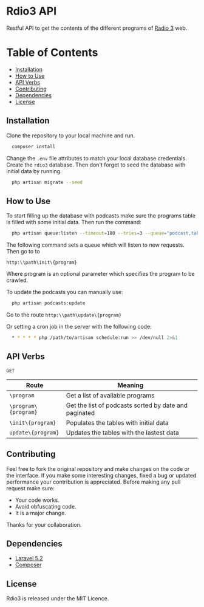 # Rdio3 API

Restful API to get the contents of the different programs of [Radio 3](http://www.rtve.es/radio/radio3/) web.


# Table of Contents

- [Installation](#installation)
- [How to Use](#howtouse)
- [API Verbs](#apiverbs)
- [Contributing](#contributing)
- [Dependencies](#dependencies)
- [License](#license)

## Installation
Clone the repository to your local machine and run.
```sh
  composer install
```
Change the ```.env``` file attributes to match your local database credentials.
Create the ```rdio3``` database.
Then don't forget to seed the database with initial data by running.
```sh
  php artisan migrate --seed
```
## How to Use
To start filling up the database with podcasts make sure the programs table is filled with some initial data. Then run the command:
```sh
  php artisan queue:listen --timeout=180 --tries=3 --queue="podcast,table,page"
```
The following command sets a queue which will listen to new requests.
Then go to to

`http:\\path\init\{program}`

Where program is an optional parameter which specifies the program to be crawled.

To update the podcasts you can manually use:
```sh
  php artisan podcasts:update
```
Go to the route
`http:\\path\update\{program}`

Or setting a cron job in the server with the following code:
```sh
  * * * * * php /path/to/artisan schedule:run >> /dev/null 2>&1
```
## API Verbs

`GET`

| Route                | Meaning                                                    |
| -------------        |-------------                                               |
| `\program`           | Get a list of available programs                           |
| `\program\{program}` | Get the list of podcasts sorted by date and paginated      |
| `\init\{program}`    | Populates the tables with initial data                     |
| `update\{program}`   | Updates the tables with the lastest data                   |

## Contributing
Feel free to fork the original repository and make changes on the code or the interface.
If you make some interesting changes, fixed a bug or updated performance your contribution is appreciated.
Before making any pull request make sure:
* Your code works.
* Avoid obfuscating code.
* It is a major change.

Thanks for your collaboration.


## Dependencies
 - [Laravel 5.2](https://laravel.com/)
 - [Composer](https://getcomposer.org/)


## License
Rdio3 is released under the MIT Licence.
